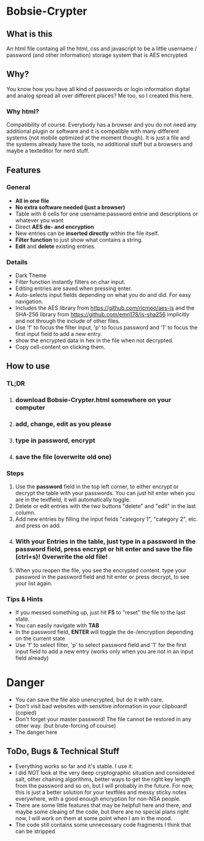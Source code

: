 # Bobsie-Crypter

## What is this

An html file containg all the html, css and javascript to be a little username / password (and other information) storage system that is AES encrypted.

## Why?

You know how you have all kind of passwords or login information digital and analog spread all over different places? Me too, so I created this here.

### Why html?

Compatibility of course. Everybody has a browser and you do not need any additional plugin or software and it is compatible with many different systems (not mobile optimized at the moment though).
It is just a file and the systems already have the tools, no additional stuff but a browsers and maybe a texteditor for nerd stuff.

## Features

### General
* **All in one file**
* **No extra software needed (just a browser)**
* Table with 6 cells for one username:password entrie and descriptions or whatever you want
* Direct **AES de- and encryption**
* New entries can be **inserted directly** within the file itself.
* **Filter function** to just show what contains a string.
* **Edit** and **delete** existing entries.

### Details
* Dark Theme
* Filter function instantly filters on char input.
* Editing entries are saved when pressing enter.
* Auto-selects input fields depending on what you do and did. For easy navigation.
* Includes the AES library from https://github.com/ricmoo/aes-js and the SHA-256 library from https://github.com/emn178/js-sha256 implicitly and not through the include of other files.
* Use 'f' to focus the filter input, 'p' to focus password and '1' to focus the first input field to add a new entry.
* show the encrypted data in hex in the file when not decrypted.
* Copy cell-content on clicking them.

## How to use

### TL;DR
1.  ### download Bobsie-Crypter.html somewhere on your computer
1.  ### add, change, edit as you please
1.  ### type in password, encrypt
1.  ### save the file (overwrite old one)

### Steps

1. Use the **password** field in the top left corner, to either encrypt or decrypt the table with your passwords. You can just hit enter when you are in the textfield, it will automatically toggle.
1. Delete or edit entries with the two buttons "delete" and "edit" in the last column.
1. Add new entries by filling the input fields "category 1", "category 2", etc. and press on add.
1. ### With your Entries in the table, just type in a password in the password field, press encrypt or hit enter and save the file (ctrl+s)! Overwrite the old file!
1. When you reopen the file, you see the encrypted content. type your password in the password field and hit enter or press decrypt, to see your list again.

### Tips & Hints
* If you messed something up, just hit **F5** to "reset" the file to the last state.
* You can easily navigate with **TAB**
* In the password field, **ENTER** will toggle the de-/encryption depending on the current state
* Use 'f' to select filter, 'p' to select password field and '1' for the first input field to add a new entry (works only when you are not in an input field already)

# Danger
* You can save the file also unencrypted, but do it with care.
* Don't visit bad websites with sensitive information in your clipboard! (copied)
* Don't forget your master password! The file cannot be restored in any other way. (but brute-forcing of course)
* The danger here 

## ToDo, Bugs & Technical Stuff
* Everything works so far and it's stable. I use it.
* I did _NOT_ look at the very deep cryptographic situation and considered salt, other chaining algorithms, better ways to get the right key length from the password and so on, but I will probably in the future. For now, this is just a better solution for your textfiles and messy sticky notes everywhere, with a good enough encryption for non-NSA people.
* There are some little features that may be helpfull here and there, and maybe some cleaing of the code, but there are no special plans right now, I will work on them at some point when I am in the mood.
* The code still contains some unnecessary code fragments I think that can be stripped
